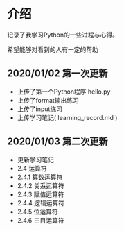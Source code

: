 # 介绍
记录了我学习Python的一些过程与心得。

希望能够对看到的人有一定的帮助

## 2020/01/02  第一次更新
- 上传了第一个Python程序 hello.py
- 上传了format输出练习
- 上传了input练习
- 上传学习笔记( learning_record.md )

## 2020/01/03  第二次更新
- 更新学习笔记
- 2.4 运算符
- 2.4.1 算数运算符
- 2.4.2 关系运算符
- 2.4.3 赋值运算符
- 2.4.4 逻辑运算符
- 2.4.5 位运算符
- 2.4.6 三目运算符